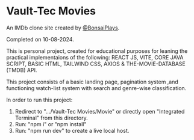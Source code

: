 # Vault-Tec Movies
An IMDb clone site created by [@BonsaiPlays](https://github.com/BonsaiPlays).

Completed on 10-08-2024.

This is personal project, created for educational purposes for leaning the practical implementaions of the following:
  REACT JS,
  VITE,
  CORE JAVA SCRIPT,
  BASIC HTML,
  TAILWIND CSS,
  AXIOS &
  THE-MOVIE-DATABASE (TMDB) API.

This project consists of a basic landing page, pagination system ,and functioning watch-list system with search and genre-wise classification.

In order to run this project: 
1. Redirect to ".../Vault-Tec Movies/Movie" or directly open "Integrated Terminal" from this directory.
2. Run: "npm i" or "npm install"
3. Run: "npm run dev" to create a live local host.

